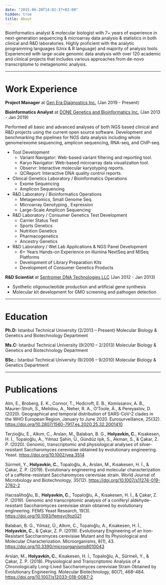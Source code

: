 ```yaml
---
date: "2015-06-20T14:02:37+02:00"
hidden: true
title: About
---
```


Bioinformatics analyst & molecular biologist with 7+ years of experience in next-generation sequencing & microarray data analysis & statistics in both clinical and R&D laboratories. Highly proficient with the analytic programming languages (Unix & R language) and majority of analysis tools. Experienced with large-scale genomic data analysis with over 120 academic and clinical projects that includes various approaches from de-novo transcriptome to metagenomic analysis.

***

# Work Experience
**Project Manager** at [Gen Era Diagnostics Inc.](https://www.gen-era.com.tr) (Jan 2019 - Present)

**Bioinformatics Analyst** at [DONE Genetics and Bioinformatics Inc.](http://www.donegenetik.com) (Jan 2013 - Jan 2019)  

Performed all basic and advanced analyses of both NGS based clinical and R&D projects using the current open source software. Development and benchmarking the pipelines for NGS data analysis including whole genome/exome sequencing, amplicon sequencing, RNA-seq, and ChIP-seq.  

- Tool Development
  - Variant Navigator: Web-based variant filtering and reporting tool.  
  - Karyo Navigator: Web-based microarray data visualization tool.  
  - Observr: Interactive molecular karyotyping reports.  
  - QCReport: Interactive DNA quality control reports.  
- Clinical Genetics Laboratory  / Bioinformatics Operations
  - Exome Sequencing
  - Amplicon Sequencing
- R&D Laboratory / Bioinformatics Operations
  - Metagenomics, Small Genome Seq.
  - Microarray Genotyping , Expression
  - Large-Scale Amplicon Sequencing
- R&D Laboratory / Consumer Genetics Test Development
  - Carrier Status Test  
  - Sports Genetics  
  - Nutrition Genetics   
  - Pharmacogenetics  
  - Ancestry Genetics 
- R&D Laboratory / Wet Lab Applications & NGS Panel Development
  - 6+ Years Hands-on Experience on illumina NextSeq and MiSeq Platforms  
  - Development of Library Preparation Kits  
  - Development of Consumer Genetics Products  

**R&D Scientist** at [Sentromer DNA Technologies LLC](https://www.sentromer.com) (Jan 2012 - Jan 2013)

- Synthetic oligonucleotide production and artificial gene synthesis  
- Molecular kit development for GMO screening and pathogen detection

***

# Education
**Ph.D:** Istanbul Technical University (2/2013 – Present) Molecular Biology & Genetics and Biotechnology Department  

**Ms.C:** Istanbul Technical University (9/2010 – 2/2013) Molecular Biology & Genetics and Biotechnology Department  

**BSc.:** Istanbul Technical University (9/2006 – 9/2010) Molecular Biology & Genetics Department  

***

# Publications

Alm, E., Broberg, E. K., Connor, T., Hodcroft, E. B., Komissarov, A. B., Maurer-Stroh, S., Melidou, A., Neher, R. A., O’Toole, Á., & Pereyaslov, D. (2020). Geographical and temporal distribution of SARS-CoV-2 clades in the WHO European Region, January to June 2020. Eurosurveillance, 25(32). https://doi.org/10.2807/1560-7917.es.2020.25.32.2001410

Terzioğlu, E., Alkım, C., Arslan, M., Balaban, B. G., **Holyavkin, C.**, Kısakesen, H. İ., Topaloğlu, A., Yılmaz Şahin, Ü., Gündüz Işık, S., Akman, S., & Çakar, Z. P. (2020). Genomic, transcriptomic and physiological analyses of silver‐resistant Saccharomyces cerevisiae obtained by evolutionary engineering. Yeast. https://doi.org/10.1002/yea.3514

Sürmeli, Y., **Holyavkin, C.**, Topaloğlu, A., Arslan, M., Kısakesen, H. İ., & Çakar, Z. P. (2019). Evolutionary engineering and molecular characterization of a caffeine-resistant Saccharomyces cerevisiae strain. World Journal of Microbiology and Biotechnology, 35(12). https://doi.org/10.1007/s11274-019-2762-2

Hacısalihoğlu, B., **Holyavkin, C.**, Topaloğlu, A., Kısakesen, H. İ., & Çakar, Z. P. (2019). Genomic and transcriptomic analysis of a coniferyl aldehyde-resistant Saccharomyces cerevisiae strain obtained by evolutionary engineering. FEMS Yeast Research, 19(3). https://doi.org/10.1093/femsyr/foz021

Balaban, B. G., Yılmaz, Ü., Alkım, C., Topaloğlu, A., Kısakesen, H. İ., **Holyavkin, C.**, & Çakar, Z. P. (2019). Evolutionary Engineering of an Iron-Resistant Saccharomyces cerevisiae Mutant and Its Physiological and Molecular Characterization. Microorganisms, 8(1), 43. https://doi.org/10.3390/microorganisms8010043

Arslan, M., **Holyavkin, C.**, Kısakesen, H. İ., Topaloğlu, A., Sürmeli, Y., & Çakar, Z. P. (2018). Physiological and Transcriptomic Analysis of a Chronologically Long-Lived Saccharomyces cerevisiae Strain Obtained by Evolutionary Engineering. Molecular Biotechnology, 60(7), 468–484. https://doi.org/10.1007/s12033-018-0087-2
